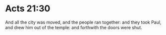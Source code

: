 # Acts 21:30

And all the city was moved, and the people ran together: and they took Paul, and drew him out of the temple: and forthwith the doors were shut.